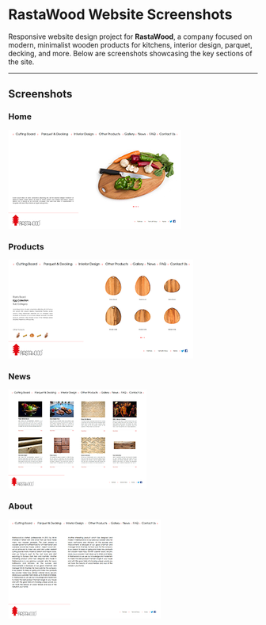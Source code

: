 # RastaWood Website Screenshots

Responsive website design project for **RastaWood**, a company focused on modern, minimalist wooden products for kitchens, interior design, parquet, decking, and more. Below are screenshots showcasing the key sections of the site.

---

## Screenshots

### Home
<a href="https://raw.githubusercontent.com/arsaland/Rastawood-Website/main/screenshots/home.png" target="_blank">
  <img src="screenshots/thumbnail-home.png" alt="Home Thumbnail">
</a>

### Products
<a href="https://raw.githubusercontent.com/arsaland/Rastawood-Website/main/screenshots/products.png" target="_blank">
  <img src="screenshots/thumbnail-products.png" alt="Products Thumbnail">
</a>

### News
<a href="https://raw.githubusercontent.com/arsaland/Rastawood-Website/main/screenshots/news.png" target="_blank">
  <img src="screenshots/thumbnail-news.png" alt="News Thumbnail">
</a>

### About
<a href="https://raw.githubusercontent.com/arsaland/Rastawood-Website/main/screenshots/about.png" target="_blank">
  <img src="screenshots/thumbnail-about.png" alt="About Thumbnail">
</a>

